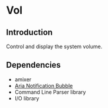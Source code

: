 # Vol

## Introduction

Control and display the system volume.

## Dependencies

- amixer
- [Aria Notification Bubble](https://github.com/gabeg805/aria)
- Command Line Parser library
- I/O library
